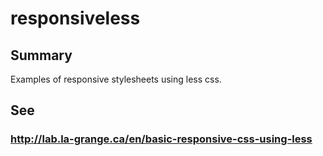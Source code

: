 responsiveless
==============

Summary
---
Examples of responsive stylesheets using less css.

See
---
### http://lab.la-grange.ca/en/basic-responsive-css-using-less